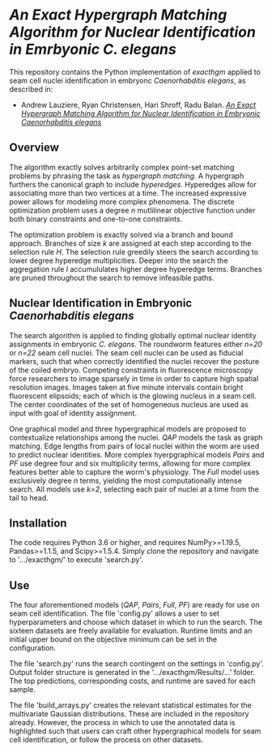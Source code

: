 # *An Exact Hypergraph Matching Algorithm for Nuclear Identification in Emrbyonic C. elegans* 

This repository contains the Python implementation of *exacthgm* applied to seam cell nuclei identification in embryonc *Caenorhabditis elegans*, as described in:

- Andrew Lauziere, Ryan Christensen, Hari Shroff, Radu Balan. [*An Exact Hypergraph Matching Algorithm for Nuclear Identification in Embryonic Caenorhabditis elegans*](https://arxiv.org/abs/2104.10003)

## Overview

The algorithm exactly solves arbitrarily complex point-set matching problems by phrasing the task as *hypergraph matching*. A hypergraph furthers the canonical graph to include *hyperedges*. Hyperedges allow for associating more than two vertices at a time. The increased expressive power allows for modeling more complex phenomena. The discrete optimization problem uses a degree *n* mutlilinear objective function under both binary constraints and one-to-one constraints.

The optimization problem is exactly solved via a branch and bound approach. Branches of size *k* are assigned at each step according to the selection rule *H*. The selection rule greedily steers the search according to lower degree hyperedge multiplicities. Deeper into the search the aggregation rule *I* accumululates higher degree hyperedge terms. Branches are pruned throughout the search to remove infeasible paths. 

## Nuclear Identification in Embryonic *Caenorhabditis elegans*

The search algorithm is applied to finding globally optimal nuclear identity assignments in embryonic *C. elegans*. The roundworm features either *n=20* or *n=22* seam cell nuclei. The seam cell nuclei can be used as fiducial markers, such that when correctly identified the nuclei recover the posture of the coiled embryo. Competing constraints in fluorescence microscopy force researchers to image sparsely in time in order to capture high spatial resolution images. Images taken at five minute intervals contain bright fluorescent elipsoids; each of which is the glowing nucleus in a seam cell. The center coordinates of the set of homogeneous nucleus are used as input with goal of identity assignment. 

One graphical model and three hypergraphical models are proposed to contextualize relationships among the nuclei. *QAP* models the task as graph matching. Edge lengths from pairs of local nuclei within the worm are used to predict nuclear identities. More complex hyerpgraphical models *Pairs* and *PF* use degree four and six multiplicity terms, allowing for more complex features better able to capture the worm's physiology. The *Full* model uses exclusively degree *n* terms, yielding the most computationally intense search. All models use *k=2*, selecting each pair of nuclei at a time from the tail to head. 

## Installation

The code requires Python 3.6 or higher, and requires NumPy>=1.19.5, Pandas>=1.1.5, and Scipy>=1.5.4. Simply clone the repository and navigate to '.../exacthgm/' to execute 'search.py'.
  
## Use

The four aforementioned models (*QAP*, *Pairs*, *Full*, *PF*) are ready for use on seam cell identification. The file 'config.py' allows a user to set hyperparameters and choose which dataset in which to run the search. The sixteen datasets are freely available for evaluation. Runtime limits and an initial upper bound on the objective minimum can be set in the configuration. 

The file 'search.py' runs the search contingent on the settings in 'config.py'. Output folder structure is generated in the '.../exacthgm/Results/...' folder. The top predictions, corresponding costs, and runtime are saved for each sample. 

The file 'build_arrays.py' creates the relevant statistical estimates for the multivariate Gaussian distributions. These are included in the repository already. However, the process in which to use the annotated data is highlighted such that users can craft other hypergraphical models for seam cell identification, or follow the process on other datasets.  


